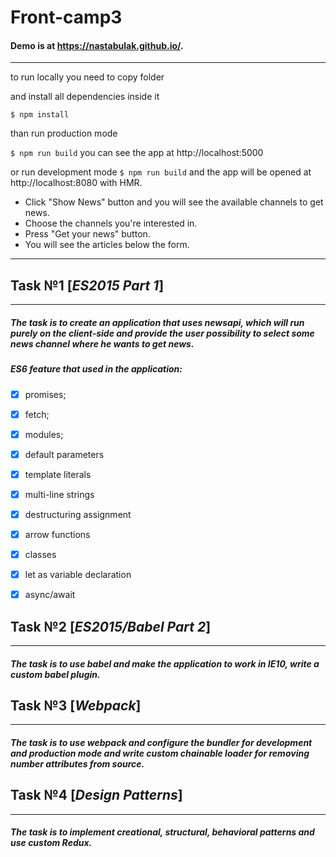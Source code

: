 # Front-camp3

#### Demo is at https://nastabulak.github.io/.
***
to run locally you need to copy folder

and install all dependencies inside it

`$ npm install`

than run production mode

`$ npm run build`
 you can see the app at http://localhost:5000

or run development mode
`$ npm run build`
and the app will be opened at http://localhost:8080 with HMR.

* Click "Show News" button and you will see the available channels to get news.
* Choose the channels you're interested in.
* Press "Get your news" button. 
* You will see the articles below the form.
***
## Task №1 [*ES2015 Part 1*]
***
##### The task is to create an application that uses newsapi, which will run purely on the client-side and provide the user possibility to select some news channel where he wants to get news. 

##### ES6 feature that used in the application:
- [x] promises;
- [x] fetch;
- [x] modules;
- [x] default parameters
- [x] template literals
- [x] multi-line strings
- [x] destructuring assignment
- [x] arrow functions
- [x] classes
- [x] let as variable declaration
- [x] async/await


## Task №2 [*ES2015/Babel Part 2*]
***
##### The task is to use babel and make the application to work in IE10, write a custom babel plugin.


## Task №3 [*Webpack*]
***
##### The task is to use webpack and configure the bundler for development and production mode and write custom chainable loader for removing number attributes from source.

## Task №4 [*Design Patterns*]
***
##### The task is to implement creational, structural, behavioral patterns and use custom Redux.

